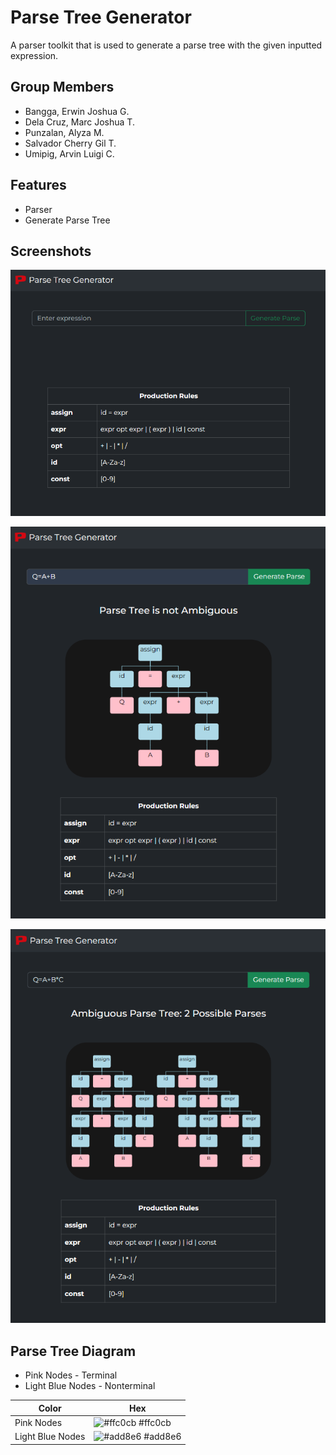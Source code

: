 
# Parse Tree Generator

A parser toolkit that is used to generate a parse tree with the given inputted expression.



## Group Members

- Bangga, Erwin Joshua G.
- Dela Cruz, Marc Joshua T.
- Punzalan, Alyza M.
- Salvador Cherry Gil T.
- Umipig, Arvin Luigi C.


## Features

- Parser
- Generate Parse Tree


## Screenshots

![Homepage](https://github.com/erwnjshb/parse-tree-generator/blob/main/image/Homepage.png?raw=true)

![Unambiguous Parse Tree](https://github.com/erwnjshb/parse-tree-generator/blob/main/image/Unamb.png?raw=true)

![Ambiguous Parse Tree](https://github.com/erwnjshb/parse-tree-generator/blob/main/image/amb.png?raw=true)


## Parse Tree Diagram

- Pink Nodes - Terminal
- Light Blue Nodes - Nonterminal


| Color             | Hex                                                                |
| ----------------- | ------------------------------------------------------------------ |
| Pink Nodes | ![#ffc0cb](https://via.placeholder.com/10/ffc0cb?text=+) #ffc0cb |
| Light Blue Nodes | ![#add8e6](https://via.placeholder.com/10/add8e6?text=+) #add8e6 |


